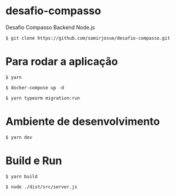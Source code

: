 # desafio-compasso
Desafio Compasso Backend Node.js

```
$ git clone https://github.com/samirjosue/desafio-compasso.git
```
# Para rodar a aplicação
```
$ yarn
```

```
$ docker-compose up -d
```

```
$ yarn typeorm migration:run
```
# Ambiente de desenvolvimento
```
$ yarn dev
```

# Build e Run
```
$ yarn build

$ node ./dist/src/server.js
```
